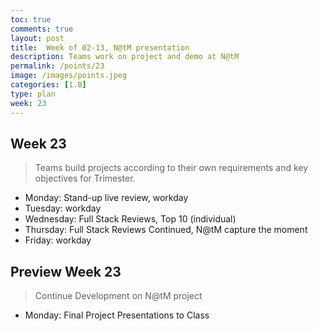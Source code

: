 ```yaml
---
toc: true
comments: true
layout: post
title:  Week of 02-13, N@tM presentation
description: Teams work on project and demo at N@tM
permalink: /points/23
image: /images/points.jpeg
categories: [1.B]
type: plan
week: 23
---
```


## Week 23
> Teams build projects according to their own requirements and key objectives for Trimester.
- Monday: Stand-up live review, workday
- Tuesday: workday
- Wednesday: Full Stack Reviews, Top 10 (individual)
- Thursday: Full Stack Reviews Continued, N@tM capture the moment
- Friday: workday

## Preview Week 23
> Continue Development on N@tM project
- Monday: Final Project Presentations to Class